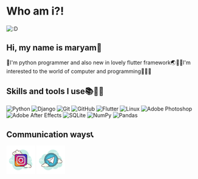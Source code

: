 
# Who am i?!

<img align="center" src="https://user-images.githubusercontent.com/113283148/189519565-f1c01da4-a127-4740-bc48-50ca2e2cf1a2.svg" alt=":D">

<h2>Hi, my name is maryam👋</h2>
<p>📌I'm python programmer and also new in lovely flutter framework🌏🐍🤖I'm interested to the world of computer and programming👨‍💻🤍</p>
<h2>Skills and tools I use📚🔢📐</h2>

![Python](https://img.shields.io/badge/python-3670A0?style=for-the-badge&logo=python&logoColor=ffdd54) ![Django](https://img.shields.io/badge/django-%23092E20.svg?style=for-the-badge&logo=django&logoColor=white) ![Git](https://img.shields.io/badge/git-%23F05033.svg?style=for-the-badge&logo=git&logoColor=white) ![GitHub](https://img.shields.io/badge/github-%23121011.svg?style=for-the-badge&logo=github&logoColor=white) ![Flutter](https://img.shields.io/badge/Flutter-%2302569B.svg?style=for-the-badge&logo=Flutter&logoColor=white) ![Linux](https://img.shields.io/badge/Linux-FCC624?style=for-the-badge&logo=linux&logoColor=black) ![Adobe Photoshop](https://img.shields.io/badge/adobe%20photoshop-%2331A8FF.svg?style=for-the-badge&logo=adobe%20photoshop&logoColor=white) ![Adobe After Effects](https://img.shields.io/badge/Adobe%20After%20Effects-9999FF.svg?style=for-the-badge&logo=Adobe%20After%20Effects&logoColor=white) ![SQLite](https://img.shields.io/badge/sqlite-%2307405e.svg?style=for-the-badge&logo=sqlite&logoColor=white) ![NumPy](https://img.shields.io/badge/numpy-%23013243.svg?style=for-the-badge&logo=numpy&logoColor=white) ![Pandas](https://img.shields.io/badge/pandas-%23150458.svg?style=for-the-badge&logo=pandas&logoColor=white) 

<h2>Communication ways📞</h2>

<a href="https://www.instagram.com/pyprogramer"><img src="https://github.com/maryamfereydouni/maryamfereydouni/blob/main/images/icons8-instagram-100.png?raw=true" width="75" height="75"></a> <a href="https://t.me/timetravveller"><img src="https://github.com/maryamfereydouni/maryamfereydouni/blob/main/images/icons8-telegram-app-100.png?raw=true" width="75" height="75"></a>
